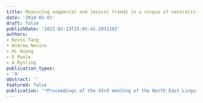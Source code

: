 ```yaml
---
title: Measuring segmental and lexical trends in a corpus of naturalistic speech
date: '2014-01-01'
draft: false
publishDate: '2022-02-23T15:05:41.293110Z'
authors:
- Kevin Tang
- Andrew Nevins
- HL Huang
- E Poole
- A Rysling
publication_types:
- '9'
abstract: ''
featured: false
publication: '*Proceedings of the 43rd meeting of the North East Linguistic Society*'
---
```


